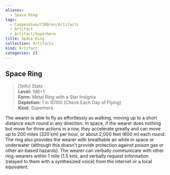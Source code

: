 ```yaml
---
aliases:
  - Space Ring
tags:
  - Compendium/CSRD/en/Artifacts
  - Artifact
  - Artifact/Superhero
title: Space Ring
collection: Artifacts
kind: Artifact
categories: []
---
```

## Space Ring  
>[!info] Stats  
> **Level:** 1d6+1  
> **Form:** Metal Ring with a Star Insignia  
> **Depletion:** 1 in 1D100 (Check Each Day of Flying)  
> **Kind:** Superhero
  
The wearer is able to fly as effortlessly as walking, moving up to a short distance each round in any direction. In space, if the wearer does nothing but move for three actions in a row, they accelerate greatly and can move up to 200 miles (320 km) per hour, or about 2,000 feet (600 m) each round. The ring also provides the wearer with breathable air while in space or underwater (although this doesn't provide protection against poison gas or other air-based hazards). The wearer can verbally communicate with other ring-wearers within 1 mile (1.5 km), and verbally request information (relayed to them with a synthesized voice) from the internet or a local equivalent.